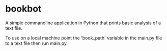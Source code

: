 # bookbot

A simple commandline application in Python that prints basic analysis of a text file.

To use on a local machine point the 'book_path' variable in the main.py file to a text file then run main.py.
